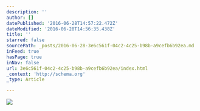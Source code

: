 ```yaml
---
description: ''
author: []
datePublished: '2016-06-28T14:57:22.472Z'
dateModified: '2016-06-28T14:56:35.438Z'
title: ''
starred: false
sourcePath: _posts/2016-06-28-3e6c561f-04c2-4c25-b98b-a9cefb6b92ea.md
inFeed: true
hasPage: true
inNav: false
url: 3e6c561f-04c2-4c25-b98b-a9cefb6b92ea/index.html
_context: 'http://schema.org'
_type: Article

---
```

![](https://the-grid-user-content.s3-us-west-2.amazonaws.com/3988a36c-08f0-45d4-9ef5-ebdc7155a645.jpg)